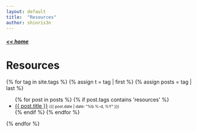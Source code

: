 ```yaml
---
layout: default
title:  "Resources"
author: shinris3n
---
```


<h5><a href="{{site.url}}"> &lt;&lt; home </a></h5>
<p></p>

# Resources
{% for tag in site.tags %}
  {% assign t = tag | first %}
  {% assign posts = tag | last %}

<ul>
{% for post in posts %}
  {% if post.tags contains 'resources' %}
  <li>
    <a href="{{ post.url }}">{{ post.title }}</a>
    <span class="date" style="font-size:0.75em;">({{ post.date | date: "%b %-d, %Y" }})</span>
  </li>
  {% endif %}
{% endfor %}
</ul>
{% endfor %}
